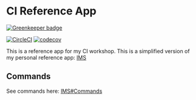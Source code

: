 
# CI Reference App

[![Greenkeeper badge](https://badges.greenkeeper.io/jonathanong/ci-reference-app.svg)](https://greenkeeper.io/)

[![CircleCI](https://circleci.com/gh/jonathanong/ci-reference-app/tree/master.svg?style=svg)](https://circleci.com/gh/jonathanong/ci-reference-app/tree/master)
[![codecov](https://codecov.io/gh/jonathanong/ci-reference-app/branch/master/graph/badge.svg)](https://codecov.io/gh/jonathanong/ci-reference-app)

This is a reference app for my CI workshop.
This is a simplified version of my personal reference app: [IMS](https://github.com/jonathanong/ims)

## Commands

See commands here: [IMS#Commands](https://github.com/jonathanong/ims#commands)
